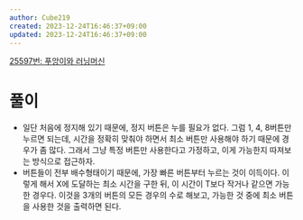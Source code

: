 ```yaml
---
author: Cube219
created: 2023-12-24T16:46:37+09:00
updated: 2023-12-24T16:46:37+09:00
---
```


[25597번: 푸앙이와 러닝머신](https://www.acmicpc.net/problem/25597)

# 풀이

* 일단 처음에 정지해 있기 때문에, 정지 버튼은 누를 필요가 없다. 그럼 1, 4, 8버튼만 누르면 되는데, 시간을 정확히 맞춰야 하면서 최소 버튼만 사용해야 하기 때문에 경우가 좀 많다. 그래서 그냥 특정 버튼만 사용한다고 가정하고, 이게 가능한지 따져보는 방식으로 접근하자.
* 버튼들이 전부 배수형태이기 때문에, 가장 빠른 버튼부터 누르는 것이 이득이다. 이렇게 해서 X에 도달하는 최소 시간을 구한 뒤, 이 시간이 T보다 작거나 같으면 가능한 경우다. 이것을 3개의 버튼의 모든 경우의 수로 해보고, 가능한 것 중에 최소 버튼을 사용한 것을 출력하면 된다.
